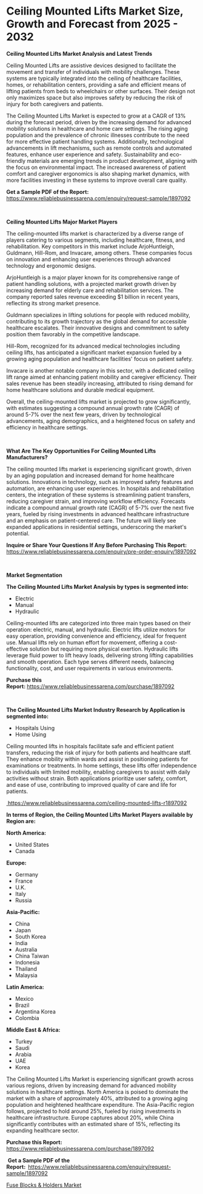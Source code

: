 <p><h1>Ceiling Mounted Lifts Market Size, Growth and Forecast from 2025 - 2032</h1></p><p><strong>Ceiling Mounted Lifts Market Analysis and Latest Trends</strong></p>
<p><p>Ceiling Mounted Lifts are assistive devices designed to facilitate the movement and transfer of individuals with mobility challenges. These systems are typically integrated into the ceiling of healthcare facilities, homes, or rehabilitation centers, providing a safe and efficient means of lifting patients from beds to wheelchairs or other surfaces. Their design not only maximizes space but also improves safety by reducing the risk of injury for both caregivers and patients.</p><p>The Ceiling Mounted Lifts Market is expected to grow at a CAGR of 13% during the forecast period, driven by the increasing demand for advanced mobility solutions in healthcare and home care settings. The rising aging population and the prevalence of chronic illnesses contribute to the need for more effective patient handling systems. Additionally, technological advancements in lift mechanisms, such as remote controls and automated features, enhance user experience and safety. Sustainability and eco-friendly materials are emerging trends in product development, aligning with the focus on environmental impact. The increased awareness of patient comfort and caregiver ergonomics is also shaping market dynamics, with more facilities investing in these systems to improve overall care quality.</p></p>
<p><strong>Get a Sample PDF of the Report:&nbsp;</strong> <a href="https://www.reliablebusinessarena.com/enquiry/request-sample/1897092?utm_campaign=2476&utm_medium=2&utm_source=Github&utm_content=ia&utm_term=11042025&utm_id=ceiling-mounted-lifts">https://www.reliablebusinessarena.com/enquiry/request-sample/1897092</a></p>
<p>&nbsp;</p>
<p><strong>Ceiling Mounted Lifts Major Market Players</strong></p>
<p><p>The ceiling-mounted lifts market is characterized by a diverse range of players catering to various segments, including healthcare, fitness, and rehabilitation. Key competitors in this market include ArjoHuntleigh, Guldmann, Hill-Rom, and Invacare, among others. These companies focus on innovation and enhancing user experiences through advanced technology and ergonomic designs.</p><p>ArjoHuntleigh is a major player known for its comprehensive range of patient handling solutions, with a projected market growth driven by increasing demand for elderly care and rehabilitation services. The company reported sales revenue exceeding $1 billion in recent years, reflecting its strong market presence.</p><p>Guldmann specializes in lifting solutions for people with reduced mobility, contributing to its growth trajectory as the global demand for accessible healthcare escalates. Their innovative designs and commitment to safety position them favorably in the competitive landscape.</p><p>Hill-Rom, recognized for its advanced medical technologies including ceiling lifts, has anticipated a significant market expansion fueled by a growing aging population and healthcare facilities' focus on patient safety.</p><p>Invacare is another notable company in this sector, with a dedicated ceiling lift range aimed at enhancing patient mobility and caregiver efficiency. Their sales revenue has been steadily increasing, attributed to rising demand for home healthcare solutions and durable medical equipment.</p><p>Overall, the ceiling-mounted lifts market is projected to grow significantly, with estimates suggesting a compound annual growth rate (CAGR) of around 5-7% over the next few years, driven by technological advancements, aging demographics, and a heightened focus on safety and efficiency in healthcare settings.</p></p>
<p>&nbsp;</p>
<p><strong>What Are The Key Opportunities For Ceiling Mounted Lifts Manufacturers?</strong></p>
<p><p>The ceiling mounted lifts market is experiencing significant growth, driven by an aging population and increased demand for home healthcare solutions. Innovations in technology, such as improved safety features and automation, are enhancing user experiences. In hospitals and rehabilitation centers, the integration of these systems is streamlining patient transfers, reducing caregiver strain, and improving workflow efficiency. Forecasts indicate a compound annual growth rate (CAGR) of 5-7% over the next five years, fueled by rising investments in advanced healthcare infrastructure and an emphasis on patient-centered care. The future will likely see expanded applications in residential settings, underscoring the market's potential.</p></p>
<p><strong>Inquire or Share Your Questions If Any Before Purchasing This Report:</strong> <a href="https://www.reliablebusinessarena.com/enquiry/pre-order-enquiry/1897092?utm_campaign=2476&utm_medium=2&utm_source=Github&utm_content=ia&utm_term=11042025&utm_id=ceiling-mounted-lifts">https://www.reliablebusinessarena.com/enquiry/pre-order-enquiry/1897092</a></p>
<p>&nbsp;</p>
<p><strong>Market Segmentation</strong></p>
<p><strong>The Ceiling Mounted Lifts Market Analysis by types is segmented into:</strong></p>
<p><ul><li>Electric</li><li>Manual</li><li>Hydraulic</li></ul></p>
<p><p>Ceiling-mounted lifts are categorized into three main types based on their operation: electric, manual, and hydraulic. Electric lifts utilize motors for easy operation, providing convenience and efficiency, ideal for frequent use. Manual lifts rely on human effort for movement, offering a cost-effective solution but requiring more physical exertion. Hydraulic lifts leverage fluid power to lift heavy loads, delivering strong lifting capabilities and smooth operation. Each type serves different needs, balancing functionality, cost, and user requirements in various environments.</p></p>
<p><strong>Purchase this Report:&nbsp;</strong><a href="https://www.reliablebusinessarena.com/purchase/1897092?utm_campaign=2476&utm_medium=2&utm_source=Github&utm_content=ia&utm_term=11042025&utm_id=ceiling-mounted-lifts">https://www.reliablebusinessarena.com/purchase/1897092</a></p>
<p>&nbsp;</p>
<p><strong>The Ceiling Mounted Lifts Market Industry Research by Application is segmented into:</strong></p>
<p><ul><li>Hospitals Using</li><li>Home Using</li></ul></p>
<p><p>Ceiling mounted lifts in hospitals facilitate safe and efficient patient transfers, reducing the risk of injury for both patients and healthcare staff. They enhance mobility within wards and assist in positioning patients for examinations or treatments. In home settings, these lifts offer independence to individuals with limited mobility, enabling caregivers to assist with daily activities without strain. Both applications prioritize user safety, comfort, and ease of use, contributing to improved quality of care and life for patients.</p></p>
<p><a href="https://www.reliablebusinessarena.com/ceiling-mounted-lifts-r1897092?utm_campaign=2476&utm_medium=2&utm_source=Github&utm_content=ia&utm_term=11042025&utm_id=ceiling-mounted-lifts">&nbsp;https://www.reliablebusinessarena.com/ceiling-mounted-lifts-r1897092</a></p>
<p><strong>In terms of Region, the Ceiling Mounted Lifts Market Players available by Region are:</strong></p>
<p>
    <p> <strong> North America: </strong>
        <ul>
            <li>United States</li>
            <li>Canada</li>
        </ul>
        </p> 
    <p> <strong> Europe: </strong>
        <ul>
            <li>Germany</li>
            <li>France</li>
            <li>U.K.</li>
            <li>Italy</li>
            <li>Russia</li>
        </ul>
        </p> 
    <p> <strong> Asia-Pacific: </strong>
        <ul>
            <li>China</li>
            <li>Japan</li>
            <li>South Korea</li>
            <li>India</li>
            <li>Australia</li>
            <li>China Taiwan</li>
            <li>Indonesia</li>
            <li>Thailand</li>
            <li>Malaysia</li>
        </ul>
        </p> 
    <p> <strong> Latin America: </strong>
        <ul>
            <li>Mexico</li>
            <li>Brazil</li>
            <li>Argentina Korea</li>
            <li>Colombia</li>
        </ul>
        </p> 
    <p> <strong> Middle East & Africa: </strong>
        <ul>
            <li>Turkey</li>
            <li>Saudi</li>
            <li>Arabia</li>
            <li>UAE</li>
            <li>Korea</li>
        </ul>
    </p>
    </p>
<p><p>The Ceiling Mounted Lifts Market is experiencing significant growth across various regions, driven by increasing demand for advanced mobility solutions in healthcare settings. North America is poised to dominate the market with a share of approximately 40%, attributed to a growing aging population and heightened healthcare expenditure. The Asia-Pacific region follows, projected to hold around 25%, fueled by rising investments in healthcare infrastructure. Europe captures about 20%, while China significantly contributes with an estimated share of 15%, reflecting its expanding healthcare sector.</p></p>
<p><strong>Purchase this Report: </strong><a href="https://www.reliablebusinessarena.com/purchase/1897092?utm_campaign=2476&utm_medium=2&utm_source=Github&utm_content=ia&utm_term=11042025&utm_id=ceiling-mounted-lifts">https://www.reliablebusinessarena.com/purchase/1897092</a></p>
<p>&nbsp;<strong>Get a Sample PDF of the Report:&nbsp;&nbsp;</strong><a href="https://www.reliablebusinessarena.com/enquiry/request-sample/1897092?utm_campaign=2476&utm_medium=2&utm_source=Github&utm_content=ia&utm_term=11042025&utm_id=ceiling-mounted-lifts">https://www.reliablebusinessarena.com/enquiry/request-sample/1897092</a></p>
<p><strong></strong></p>
<p><p><a href="https://github.com/chlihakwatsi/Market-Research-Report-List-1/blob/main/fuse-blocks-holders-market.md?utm_campaign=2476&utm_medium=2&utm_source=Github&utm_content=ia&utm_term=11042025&utm_id=ceiling-mounted-lifts">Fuse Blocks & Holders Market</a></p></p>